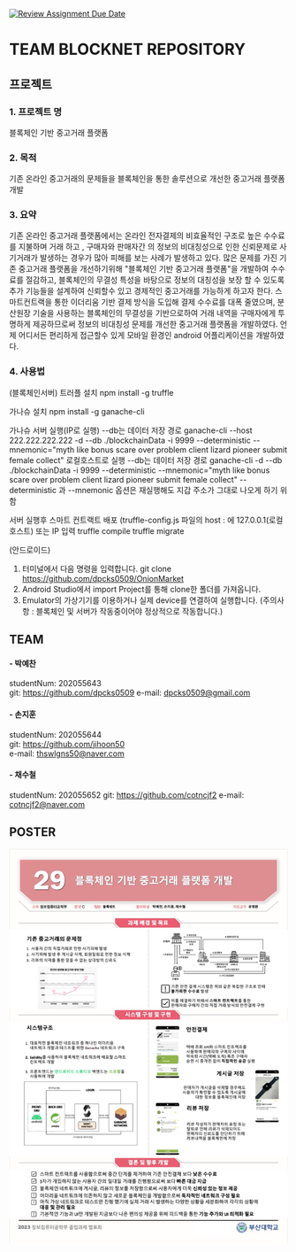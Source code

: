 [![Review Assignment Due Date](https://classroom.github.com/assets/deadline-readme-button-24ddc0f5d75046c5622901739e7c5dd533143b0c8e959d652212380cedb1ea36.svg)](https://classroom.github.com/a/fnZ3vxy8)

# TEAM BLOCKNET REPOSITORY
 ## 프로젝트
  ### 1. 프로젝트 명
  블록체인 기반 중고거래 플랫폼
  ### 2. 목적
  기존 온라인 중고거래의 문제들을 블록체인을 통한 솔루션으로 개선한 중고거래 플랫폼 개발
  ### 3. 요약 
  기존 온라인 중고거래 플랫폼에서는 온라인 전자결제의 비효율적인 구조로 높은 수수료를 지불하며 거래 하고 , 구매자와 판매자간 의 정보의 비대칭성으로 인한 신뢰문제로 사기거래가 발생하는 경우가 많아 피해를 보는 사례가 발생하고 있다. 많은 문제를 가진 기존 중고거래 플랫폼을 개선하기위해 "블록체인 기반 중고거래 플랫폼"을 개발하여 수수료를 절감하고, 블록체인의 무결성 특성을 바탕으로 정보의 대칭성을 보장 할 수 있도록 추가 기능들을 설계하여 신뢰할수 있고 경제적인 중고거래를 가능하게 하고자 한다. 스마트컨트랙을 통한 이더리움 기반 결제 방식을 도입해 결제 수수료를 대폭 줄였으며, 분산원장 기술을 사용하는 블록체인의 무결성을 기반으로하여 거래 내역을 구매자에게 투명하게 제공하므로써 정보의 비대칭성 문제를 개선한 중고거래 플랫폼을 개발하였다. 언제 어디서든 편리하게 접근할수 있게 모바일 환경인 android 어플리케이션을 개발하였다.
  ### 4. 사용법
  (블록체인서버)
  트러플 설치
npm install -g truffle

가나슈 설치
npm install -g ganache-cli

가나슈 서버 실행(IP로 실행) --db는 데이터 저장 경로
ganache-cli --host 222.222.222.222 -d --db ./blockchainData -i 9999 --deterministic --mnemonic="myth like bonus scare over problem client lizard pioneer submit female collect"
로컬호스트로 실행 --db는 데이터 저장 경로
ganache-cli -d --db ./blockchainData -i 9999 --deterministic --mnemonic="myth like bonus scare over problem client lizard pioneer submit female collect"
--deterministic 과 --mnemonic 옵션은 재실행해도 지갑 주소가 그대로 나오게 하기 위함

서버 실행후 스마트 컨트랙트 배포
(truffle-config.js 파일의 host : 에 127.0.0.1(로컬호스트) 또는 IP 입력
truffle compile
truffle migrate

(안드로이드)

1.	터미널에서 다음 명령을 입력합니다. git clone https://github.com/dpcks0509/OnionMarket
2.	Android Studio에서 import Project를 통해 clone한 폴더를 가져옵니다.
3.	Emulator의 가상기기를 이용하거나 실제 device를 연결하여 실행합니다.
(주의사항 : 블록체인 및 서버가 작동중이어야 정상적으로 작동합니다.)



## TEAM
  #### - 박예찬   
   studentNum: 202055643  
   git: https://github.com/dpcks0509
   e-mail: dpcks0509@gmail.com 
     
  #### - 손지훈  
   studentNum: 202055644  
   git: https://github.com/jihoon50  
   e-mail: thswlgns50@naver.com  
     
  #### - 채수철  
   studentNum: 202055652
   git: https://github.com/cotncjf2
   e-mail: cotncjf2@naver.com 



## POSTER
![figure](/images/capstone_poster.jpg)

